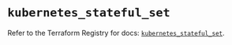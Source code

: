 # `kubernetes_stateful_set`

Refer to the Terraform Registry for docs: [`kubernetes_stateful_set`](https://registry.terraform.io/providers/hashicorp/kubernetes/2.28.1/docs/resources/stateful_set).
